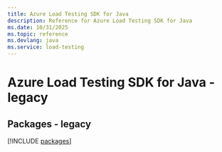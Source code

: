 ```yaml
---
title: Azure Load Testing SDK for Java
description: Reference for Azure Load Testing SDK for Java
ms.date: 10/31/2025
ms.topic: reference
ms.devlang: java
ms.service: load-testing
---
```

# Azure Load Testing SDK for Java - legacy
## Packages - legacy
[!INCLUDE [packages](load-testing-index.md)]